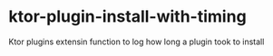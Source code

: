 # ktor-plugin-install-with-timing
Ktor plugins extensin function to log how long a plugin took to install
